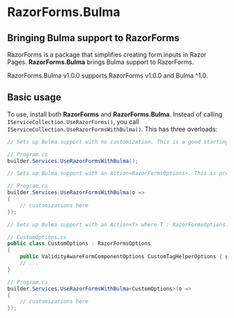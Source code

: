 # RazorForms.Bulma
## Bringing Bulma support to RazorForms

RazorForms is a package that simplifies creating form inputs in Razor Pages. **RazorForms.Bulma** brings Bulma support to RazorForms.

RazorForms.Bulma v1.0.0 supports RazorForms v1.0.0 and Bulma ^1.0.

## Basic usage

To use, install both **RazorForms** and **RazorForms.Bulma**. Instead of calling `IServiceCollection.UseRazorForms()`, you call `IServiceCollection.UseRazorFormsWithBulma()`. This has three overloads:

```csharp
// Sets up Bulma support with no customization. This is a good starting point to scaffold a simple project with Bulma.

// Program.cs
builder.Services.UseRazorFormsWithBulma();

// Sets up Bulma support with an Action<RazorFormsOptions>. This is probably how you'll use RazorForms.Bulma.

// Program.cs
builder.Services.UseRazorFormsWithBulma(o =>
{
    // customizations here
});

// Sets up Bulma support with an Action<T> where T : RazorFormsOptions. This allows you to use your own options class that extends RazorFormsOptions, for example if you create your own custom RazorForms tag helpers

// CustomOptions.cs
public class CustomOptions : RazorFormsOptions
{
    public ValidityAwareFormComponentOptions CustomTagHelperOptions { get; set; }
    // ...
}

// Program.cs
builder.Services.UseRazorFormsWithBulma<CustomOptions>(o =>
{
    // customizations here
});
```